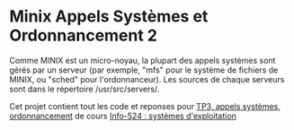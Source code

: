 # Minix Appels Systèmes et Ordonnancement 2

Comme MINIX est un micro-noyau, la plupart des appels systèmes sont gérés par un serveur (par exemple, "mfs" pour le système de fichiers de MINIX, ou "sched" pour l'ordonnanceur). Les sources de chaque serveurs sont dans le répertoire /usr/src/servers/.

Cet projet contient tout les code et reponses pour [TP3, appels systèmes, ordonnancement](http://www.lama.univ-savoie.fr/~hyvernat/Enseignement/1314/info524/tp3.html) de cours [Info-524 : systèmes d'exploitation](http://www.lama.univ-savoie.fr/~hyvernat/Enseignement/1314/info524/)